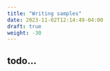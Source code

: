 ```yaml
---
title: "Writing samples"
date: 2023-11-02T12:14:49-04:00
draft: true
weight: -30
---
```


## todo...
